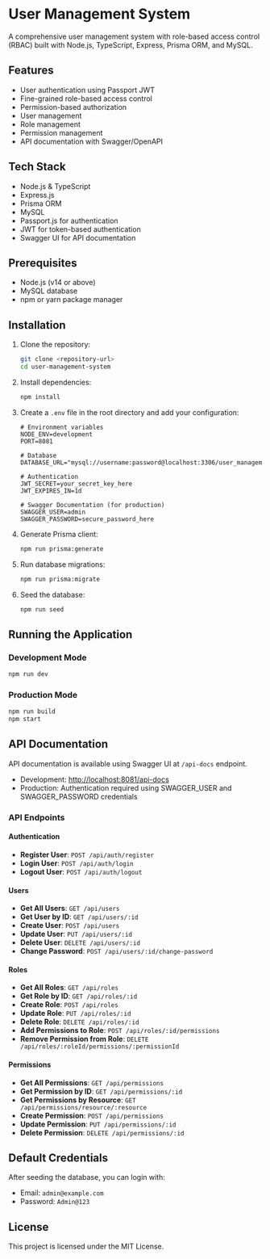 # User Management System

A comprehensive user management system with role-based access control (RBAC) built with Node.js, TypeScript, Express, Prisma ORM, and MySQL.

## Features

- User authentication using Passport JWT
- Fine-grained role-based access control
- Permission-based authorization
- User management
- Role management
- Permission management
- API documentation with Swagger/OpenAPI

## Tech Stack

- Node.js & TypeScript
- Express.js
- Prisma ORM
- MySQL
- Passport.js for authentication
- JWT for token-based authentication
- Swagger UI for API documentation

## Prerequisites

- Node.js (v14 or above)
- MySQL database
- npm or yarn package manager

## Installation

1. Clone the repository:

   ```bash
   git clone <repository-url>
   cd user-management-system
   ```

2. Install dependencies:

   ```bash
   npm install
   ```

3. Create a `.env` file in the root directory and add your configuration:

   ```env
   # Environment variables
   NODE_ENV=development
   PORT=8081

   # Database
   DATABASE_URL="mysql://username:password@localhost:3306/user_management_db"

   # Authentication
   JWT_SECRET=your_secret_key_here
   JWT_EXPIRES_IN=1d

   # Swagger Documentation (for production)
   SWAGGER_USER=admin
   SWAGGER_PASSWORD=secure_password_here
   ```

4. Generate Prisma client:

   ```bash
   npm run prisma:generate
   ```

5. Run database migrations:

   ```bash
   npm run prisma:migrate
   ```

6. Seed the database:

   ```bash
   npm run seed
   ```

## Running the Application

### Development Mode

```bash
npm run dev
```

### Production Mode

```bash
npm run build
npm start
```

## API Documentation

API documentation is available using Swagger UI at `/api-docs` endpoint.

- Development: [http://localhost:8081/api-docs](http://localhost:8081/api-docs)
- Production: Authentication required using SWAGGER_USER and SWAGGER_PASSWORD credentials

### API Endpoints

#### Authentication

- **Register User**: `POST /api/auth/register`
- **Login User**: `POST /api/auth/login`
- **Logout User**: `POST /api/auth/logout`

#### Users

- **Get All Users**: `GET /api/users`
- **Get User by ID**: `GET /api/users/:id`
- **Create User**: `POST /api/users`
- **Update User**: `PUT /api/users/:id`
- **Delete User**: `DELETE /api/users/:id`
- **Change Password**: `POST /api/users/:id/change-password`

#### Roles

- **Get All Roles**: `GET /api/roles`
- **Get Role by ID**: `GET /api/roles/:id`
- **Create Role**: `POST /api/roles`
- **Update Role**: `PUT /api/roles/:id`
- **Delete Role**: `DELETE /api/roles/:id`
- **Add Permissions to Role**: `POST /api/roles/:id/permissions`
- **Remove Permission from Role**: `DELETE /api/roles/:roleId/permissions/:permissionId`

#### Permissions

- **Get All Permissions**: `GET /api/permissions`
- **Get Permission by ID**: `GET /api/permissions/:id`
- **Get Permissions by Resource**: `GET /api/permissions/resource/:resource`
- **Create Permission**: `POST /api/permissions`
- **Update Permission**: `PUT /api/permissions/:id`
- **Delete Permission**: `DELETE /api/permissions/:id`

## Default Credentials

After seeding the database, you can login with:

- Email: `admin@example.com`
- Password: `Admin@123`

## License

This project is licensed under the MIT License.
